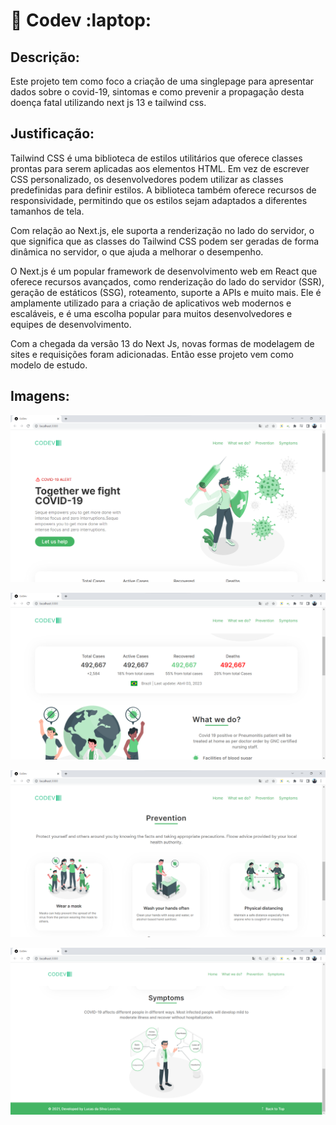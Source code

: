 # :pill: Codev :laptop:

## Descrição: 

Este projeto tem como foco a criação de uma singlepage para apresentar dados sobre o covid-19, sintomas e como prevenir a propagação desta doença fatal utilizando next js 13 e tailwind css.

## Justificação:

Tailwind CSS é uma biblioteca de estilos utilitários que oferece classes prontas para serem aplicadas aos elementos HTML. Em vez de escrever CSS personalizado, os desenvolvedores podem utilizar as classes predefinidas para definir estilos. A biblioteca também oferece recursos de responsividade, permitindo que os estilos sejam adaptados a diferentes tamanhos de tela.
 
Com relação ao Next.js, ele suporta a renderização no lado do servidor, o que significa que as classes do Tailwind CSS podem ser geradas de forma dinâmica no servidor, o que ajuda a melhorar o desempenho.

O Next.js é um popular framework de desenvolvimento web em React que oferece recursos avançados, como renderização do lado do servidor (SSR), geração de estáticos (SSG), roteamento, suporte a APIs e muito mais. Ele é amplamente utilizado para a criação de aplicativos web modernos e escaláveis, e é uma escolha popular para muitos desenvolvedores e equipes de desenvolvimento.

Com a chegada da versão 13 do Next Js, novas formas de modelagem de sites e requisições foram adicionadas. Então esse projeto vem como modelo de estudo.

## Imagens:

![img](./README/Page1.png)

![img](./README/Page2.png)

![img](./README/Page3.png)

![img](./README/Page4.png)